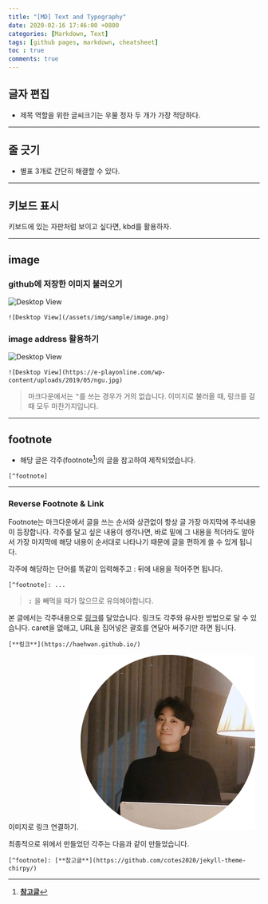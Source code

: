 ```yaml
---
title: "[MD] Text and Typography"
date: 2020-02-16 17:46:00 +0800
categories: [Markdown, Text]
tags: [github pages, markdown, cheatsheet]
toc : true
comments: true
---
```



## 글자 편집
+ 제목 역할을 위한 글씨크기는 우물 정자 두 개가 가장 적당하다.

***

## 줄 긋기
 + 별표 3개로 간단히 해결할 수 있다.  

***

## 키보드 표시
<kbd>키보드</kbd>에 있는 자판처럼 보이고 싶다면, kbd를 활용하자.

***

## image
### github에 저장한 이미지 불러오기
![Desktop View](/assets/img/sample/round_avartar.png)
```
![Desktop View](/assets/img/sample/image.png)
```
### image address 활용하기
![Desktop View](https://e-playonline.com/wp-content/uploads/2019/05/ngu.jpg)
```
![Desktop View](https://e-playonline.com/wp-content/uploads/2019/05/ngu.jpg)
```
> 마크다운에서는 <kbd>"</kbd>를 쓰는 경우가 거의 없습니다. 이미지로 불러올 때, 링크를 걸 때 모두 마찬가지입니다.
***


## footnote
+ 해당 글은 각주(footnote[^footnote])의 글을 참고하여 제작되었습니다.  

[^footnote]: [**참고글**](https://github.com/cotes2020/jekyll-theme-chirpy/)  

```
[^footnote]
```
  
***  

### Reverse Footnote & Link
Footnote는 마크다운에서 글을 쓰는 순서와 상관없이 항상 글 가장 마지막에 주석내용이 등장합니다. 각주를 달고 싶은 내용이 생각나면, 바로 밑에 그 내용을 적더라도 알아서 가장 마지막에 해당 내용이 순서대로 나타나기 때문에 글을 편하게 쓸 수 있게 됩니다.  

각주에 해당하는 단어를 똑같이 입력해주고 : 뒤에 내용을 적어주면 됩니다.
```
[^footnote]: ...
```
> <kbd>:</kbd> 을 빼먹을 때가 많으므로 유의해야합니다.

본 글에서는 각주내용으로 [링크](https://haehwan.github.io/)를 달았습니다. 링크도 각주와 유사한 방법으로 달 수 있습니다. caret을 없애고, URL을 집어넣은 괄호를 연달아 써주기만 하면 됩니다.
```
[**링크**](https://haehwan.github.io/)  
```
이미지로 링크 연결하기.
[![Desktop View](/assets/img/sample/round_avatar.png)](https://haehwan.github.io/)

최종적으로 위에서 만들었던 각주는 다음과 같이 만들었습니다.
```
[^footnote]: [**참고글**](https://github.com/cotes2020/jekyll-theme-chirpy/)
```
